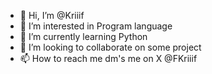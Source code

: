 - 👋 Hi, I’m @Kriiif
- 👀 I’m interested in Program language
- 🌱 I’m currently learning Python
- 💞️ I’m looking to collaborate on some project
- 📫 How to reach me dm's me on X @FKriiif

<!---
Kriiif/Kriiif is a ✨ special ✨ repository because its `README.md` (this file) appears on your GitHub profile.
You can click the Preview link to take a look at your changes.
--->
